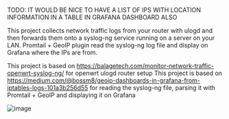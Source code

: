 TODO:
IT WOULD BE NICE TO HAVE A LIST OF IPS WITH LOCATION INFORMATION IN A TABLE IN GRAFANA DASHBOARD ALSO


This project collects network traffic logs from your router with ulogd and then forwards them onto a syslog-ng service running on a server on your LAN.
Promtail + GeoIP plugin read the syslog-ng log file and display on Grafana where the IPs are from.

This project is based on https://balagetech.com/monitor-network-traffic-openwrt-syslog-ng/ for openwrt ulogd router setup
This project is based on https://medium.com/@bossm8/geoip-dashboards-in-grafana-from-iptables-logs-101a3b256d55 for reading the syslog-ng file, parsing it with Promtail + GeoIP and displaying it on Grafana

![image](https://github.com/akademsubotnik/router-project/assets/44036625/ae215e48-518a-47e7-bb54-b10c5884a042)
